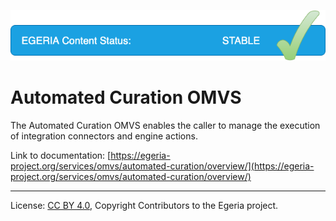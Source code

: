 <!-- SPDX-License-Identifier: CC-BY-4.0 -->
<!-- Copyright Contributors to the Egeria project. -->

![Stable](../../../images/egeria-content-status-released.png#pagewidth)

# Automated Curation OMVS

The Automated Curation OMVS enables the caller to manage the execution of integration connectors and engine actions.

Link to documentation: [https://egeria-project.org/services/omvs/automated-curation/overview/](https://egeria-project.org/services/omvs/automated-curation/overview/)

----
License: [CC BY 4.0](https://creativecommons.org/licenses/by/4.0/),
Copyright Contributors to the Egeria project.